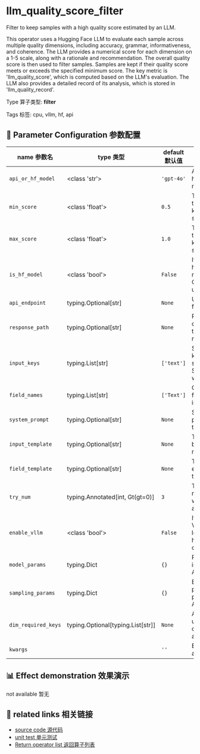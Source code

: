 # llm_quality_score_filter

Filter to keep samples with a high quality score estimated by an LLM.

This operator uses a Hugging Face LLM to evaluate each sample across multiple quality
dimensions, including accuracy, grammar, informativeness, and coherence. The LLM
provides a numerical score for each dimension on a 1-5 scale, along with a rationale and
recommendation. The overall quality score is then used to filter samples. Samples are
kept if their quality score meets or exceeds the specified minimum score. The key metric
is 'llm_quality_score', which is computed based on the LLM's evaluation. The LLM also
provides a detailed record of its analysis, which is stored in 'llm_quality_record'.

Type 算子类型: **filter**

Tags 标签: cpu, vllm, hf, api

## 🔧 Parameter Configuration 参数配置
| name 参数名 | type 类型 | default 默认值 | desc 说明 |
|--------|------|--------|------|
| `api_or_hf_model` | <class 'str'> | `'gpt-4o'` | API or huggingface model name. |
| `min_score` | <class 'float'> | `0.5` | The min score threshold to keep the sample. |
| `max_score` | <class 'float'> | `1.0` | The max score threshold to keep the sample. |
| `is_hf_model` | <class 'bool'> | `False` | If true, use huggingface model. Otherwise, use API. |
| `api_endpoint` | typing.Optional[str] | `None` | URL endpoint for the API. |
| `response_path` | typing.Optional[str] | `None` | Path to extract content from the API response. |
| `input_keys` | typing.List[str] | `['text']` | Sub set of keys in the sample. Support data with |
| `field_names` | typing.List[str] | `['Text']` | Corresponding field names for input keys. |
| `system_prompt` | typing.Optional[str] | `None` | System prompt for the task. |
| `input_template` | typing.Optional[str] | `None` | Template for building the model input. |
| `field_template` | typing.Optional[str] | `None` | Template for each field in the prompt. |
| `try_num` | typing.Annotated[int, Gt(gt=0)] | `3` | The number of retry attempts when there is an API |
| `enable_vllm` | <class 'bool'> | `False` | If true, use VLLM for loading hugging face or |
| `model_params` | typing.Dict | `{}` | Parameters for initializing the API model. |
| `sampling_params` | typing.Dict | `{}` | Extra parameters passed to the API call. |
| `dim_required_keys` | typing.Optional[typing.List[str]] | `None` | A list of keys used to calculate the average |
| `kwargs` |  | `''` | Extra keyword arguments. |

## 📊 Effect demonstration 效果演示
not available 暂无

## 🔗 related links 相关链接
- [source code 源代码](../../../data_juicer/ops/filter/llm_quality_score_filter.py)
- [unit test 单元测试](../../../tests/ops/filter/test_llm_quality_score_filter.py)
- [Return operator list 返回算子列表](../../Operators.md)